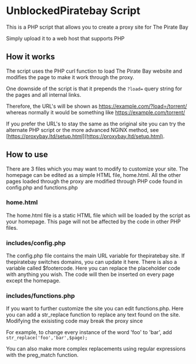 
UnblockedPiratebay Script
=========================

This is a PHP script that allows you to create a proxy site for The Pirate Bay

Simply upload it to a web host that supports PHP

How it works
------------
The script uses the PHP curl function to load The Pirate Bay website and modifies the page to make it work through the proxy.

One downside of the script is that it prepends the `?load=` query string for the pages and all internal links.

Therefore, the URL's will be shown as https://example.com/?load=/torrent/ whereas normally it would be something like https://example.com/torrent/

If you prefer the URL's to stay the same as the original site you can try the alternate PHP script or the more advanced NGINX method, see [https://proxybay.ltd/setup.html](https://proxybay.ltd/setup.html).

How to use
----------

There are 3 files which you may want to modify to customize your site.  The homepage can be edited as a simple HTML file, home.html.  All the other pages loaded through the proxy are modified through PHP code found in config.php and functions.php

### home.html
The home.html file is a static HTML file which will be loaded by the script as your homepage. This page will not be affected by the code in other PHP files.

### includes/config.php
The config.php file contains the main URL variable for thepiratebay site.  If thepiratebay switches domains, you can update it here.  There is also a variable called $footercode.  Here you can replace the placeholder code with anything you wish.  The code will then be inserted on every page except the homepage.

### includes/functions.php
If you want to further customize the site you can edit functions.php.  Here you can add a str_replace function to replace any text found on the site.  Modifying the exisisting code may break the proxy since

For example, to change every instance of the word 'foo' to 'bar', add `str_replace('foo','bar',$page);`

You can also make more complex replacements using regular expressions with the preg_match function.
